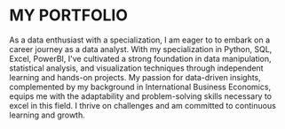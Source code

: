 # MY PORTFOLIO
As a data enthusiast with a specialization, I am eager to to embark on a career journey as a data analyst. With my specialization in Python, SQL, Excel, PowerBI, I've cultivated a strong foundation in data manipulation, statistical analysis, and visualization techniques through independent learning and hands-on projects. My passion for data-driven insights, complemented by my background in International Business Economics, equips me with the adaptability and problem-solving skills necessary to excel in this field. I thrive on challenges and am committed to continuous learning and growth.
